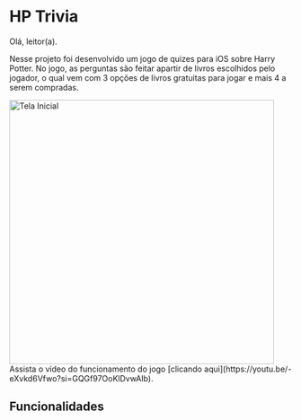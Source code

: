 # HP Trivia
Olá, leitor(a).

Nesse projeto foi desenvolvido um jogo de quizes para iOS sobre Harry Potter. No jogo, as perguntas são feitar apartir de livros escolhidos pelo jogador, o qual vem com 3 opções de livros gratuitas para jogar e mais 4 a serem compradas.

<img width="471" alt="Tela Inicial" src="https://github.com/user-attachments/assets/a79ec17c-2d02-4afa-a5ea-437fd3d6b9e3">
Assista o vídeo do funcionamento do jogo [clicando aqui](https://youtu.be/-eXvkd6Vfwo?si=GQGf97OoKlDvwAIb).

## Funcionalidades
